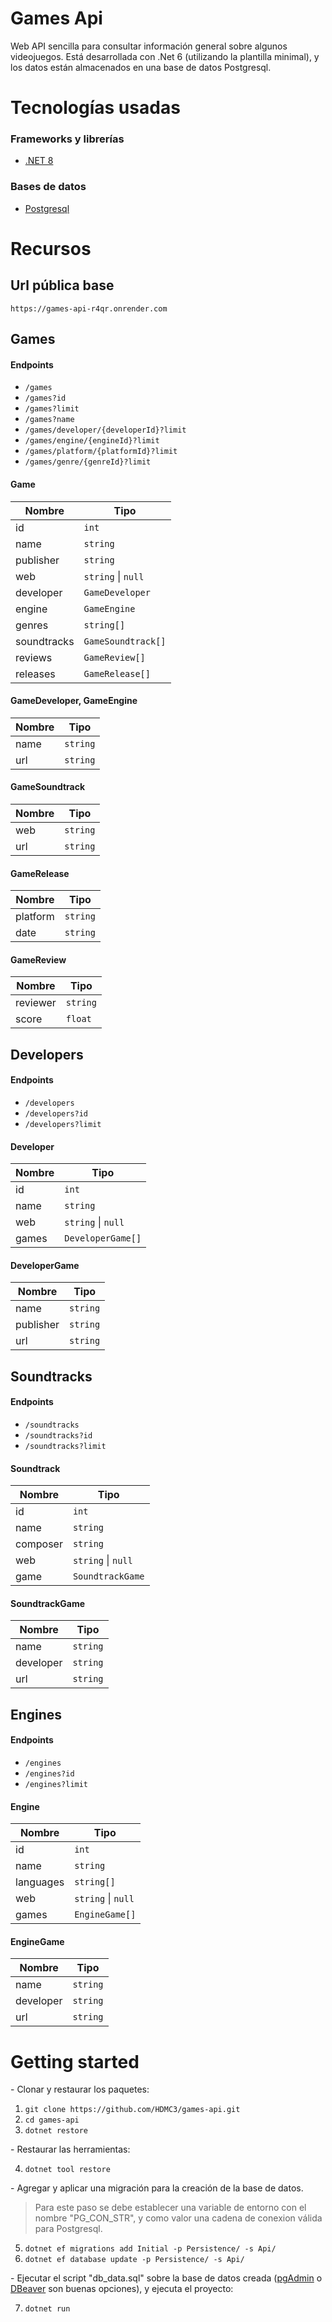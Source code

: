 # Games Api

Web API sencilla para consultar información general sobre algunos videojuegos. Está desarrollada con .Net 6 (utilizando la plantilla minimal), y los datos están almacenados en una base de datos Postgresql.

# Tecnologías usadas

### Frameworks y librerías

- [.NET 8](https://docs.microsoft.com/es-mx/dotnet/fundamentals/)

### Bases de datos

- [Postgresql](https://www.postgresql.org/)

# Recursos
## **Url pública base**
`https://games-api-r4qr.onrender.com`

## **Games**
#### Endpoints
- `/games`
- `/games?id`
- `/games?limit`
- `/games?name`
- `/games/developer/{developerId}?limit`
- `/games/engine/{engineId}?limit`
- `/games/platform/{platformId}?limit`
- `/games/genre/{genreId}?limit`
#### **Game**
| Nombre | Tipo |
|--------|------|
| id | `int` |
| name | `string` |
| publisher | `string` |
| web | `string` \| `null` |
| developer | `GameDeveloper` |
| engine | `GameEngine` |
| genres | `string[]` |
| soundtracks | `GameSoundtrack[]` |
| reviews | `GameReview[]` |
| releases | `GameRelease[]` |
#### **GameDeveloper**, **GameEngine**
| Nombre | Tipo |
|--------|------|
| name | `string` |
| url | `string` |
#### **GameSoundtrack**
| Nombre | Tipo |
|--------|------|
| web | `string` |
| url | `string` |
#### **GameRelease**
| Nombre | Tipo |
|--------|------|
| platform | `string` |
| date | `string` |
#### **GameReview**
| Nombre | Tipo |
|--------|------|
| reviewer | `string` |
| score | `float` |


## **Developers**
#### Endpoints
- `/developers`
- `/developers?id`
- `/developers?limit`
#### **Developer**
| Nombre | Tipo |
|--------|------|
| id | `int` |
| name | `string` |
| web | `string` \| `null` |
| games | `DeveloperGame[]` |
#### **DeveloperGame**
| Nombre | Tipo |
|--------|------|
| name | `string` |
| publisher | `string` |
| url | `string` |


## **Soundtracks**
#### Endpoints
- `/soundtracks`
- `/soundtracks?id`
- `/soundtracks?limit`
#### **Soundtrack**
| Nombre | Tipo |
|--------|------|
| id | `int` |
| name | `string` |
| composer | `string` |
| web | `string` \| `null` |
| game | `SoundtrackGame` |
#### **SoundtrackGame**
| Nombre | Tipo |
|--------|------|
| name | `string` |
| developer | `string` |
| url | `string` |


## **Engines**
#### Endpoints
- `/engines`
- `/engines?id`
- `/engines?limit`
#### **Engine**
| Nombre | Tipo |
|--------|------|
| id | `int` |
| name | `string` |
| languages | `string[]` |
| web | `string` \| `null` |
| games | `EngineGame[]` |
#### **EngineGame**
| Nombre | Tipo |
|--------|------|
| name | `string` |
| developer | `string` |
| url | `string` |


# Getting started

\- Clonar y restaurar los paquetes:
1. `git clone https://github.com/HDMC3/games-api.git`
2. `cd games-api`
3. `dotnet restore`

\- Restaurar las herramientas:

4. `dotnet tool restore`

\- Agregar y aplicar una migración para la creación de la base de datos.

> Para este paso se debe establecer una variable de entorno con el nombre "PG_CON_STR", y como valor una cadena de conexion válida para Postgresql. 

5. `dotnet ef migrations add Initial -p Persistence/ -s Api/`
6. `dotnet ef database update -p Persistence/ -s Api/`

\- Ejecutar el script "db_data.sql" sobre la base de datos creada ([pgAdmin](https://www.pgadmin.org/download/) o [DBeaver](https://dbeaver.io/) son buenas opciones), y ejecuta el proyecto:

7. `dotnet run`
